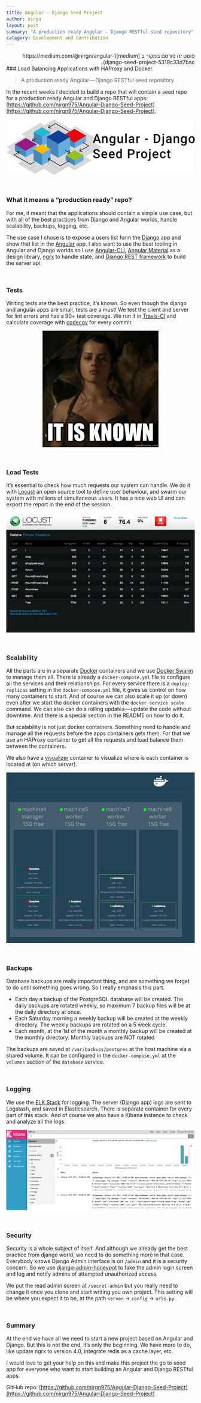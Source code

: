 ```yaml
---
title: Angular — Django Seed Project
author: nirgn
layout: post
summary: "A production ready Angular — Django RESTful seed repository"
category: Development and Contribution
---
```

<div style="direction: ltr;" markdown="1">
<div style="direction: rtl;" markdown="1">
פוסט זה פורסם במקור ב [medium](https://medium.com/@nirgn/angular-django-seed-project-5319c33d7bac).
</div>
### Load Balancing Applications with HAProxy and Docker

> A production ready Angular — Django RESTful seed repository

In the recent weeks I decided to build a repo that will contain a seed repo for a production ready Angular and Django RESTful apps: [https://github.com/nirgn975/Angular-Django-Seed-Project](https://github.com/nirgn975/Angular-Django-Seed-Project).

<!--more-->

<div style="text-align: center;">
  <img src="/images/posts/angular-django-seed-project/project-logo.png" alt="Project Logo">
</div>

&nbsp;

### What it means a “production ready” repo?

For me, it meant that the applications should contain a simple use case, but with all of the best practices from Django and Angular worlds, handle scalability, backups, logging, etc.

The use case I chose is to expose a users list form the [Django](https://www.djangoproject.com/) app and show that list in the [Angular](https://angular.io/) app. I also want to use the best tooling in Angular and Django worlds so I use [Angular-CLI](https://github.com/angular/angular-cli), [Angular Material](https://material.angular.io/) as a design library, [ngrx](https://github.com/ngrx) to handle state, and [Django REST framework](http://www.django-rest-framework.org/) to build the server api.

&nbsp;

### Tests

Writing tests are the best practice, it’s known. So even though the django and angular apps are small, tests are a must! We test the client and server for lint errors and has a 90+ test coverage. We run it in [Travis-CI](https://travis-ci.org/) and calculate coverage with [codecov](https://codecov.io) for every commit.

<div style="text-align: center;">
  <img src="/images/posts/angular-django-seed-project/tests-are-best-practice-its-known.jpeg" alt="Tests are best practice, it’s known.">
</div>

&nbsp;

### Load Tests

It’s essential to check how much requests our system can handle. We do it with [Locust](http://locust.io/) an open source tool to define user behaviour, and swarm our system with millions of simultaneous users. It has a nice web UI and can export the report in the end of the session.

<div style="text-align: center;">
  <img src="/images/posts/angular-django-seed-project/locust-web-ui.png" alt="Locust Web UI">
</div>

&nbsp;

### Scalability

All the parts are in a separate [Docker](https://www.docker.com/) containers and we use [Docker Swarm](https://docs.docker.com/engine/swarm/) to manage them all. There is already a `docker-compose.yml` file to configure all the services and their relationships. For every service there is a `deploy: replicas` setting in the `docker-compose.yml` file, it gives us control on how many containers to start. And of course we can also scale it up (or down) even after we start the docker containers with the `docker service scale` command. We can also can do a rolling updates — update the code without downtime. And there is a special section in the README on how to do it.

But scalability is not just docker containers. Something need to handle and manage all the requests before the apps containers gets them. For that we use an HAProxy container to get all the requests and load balance them between the containers.

We also have a [visualizer](https://github.com/dockersamples/docker-swarm-visualizer) container to visualize where is each container is located at (on which server).

<div style="text-align: center;">
  <img src="/images/posts/angular-django-seed-project/docker-swarm-visualizer.png" alt="Docker Swarm Visualizer">
</div>

&nbsp;

### Backups

Database backups are really important thing, and are something we forget to do until something goes wrong. So I really emphasis this part.

* Each day a backup of the PostgreSQL database will be created. The daily backups are rotated weekly, so maximum 7 backup files will be at the daily directory at once.
* Each Saturday morning a weekly backup will be created at the weekly directory. The weekly backups are rotated on a 5 week cycle.
* Each month, at the 1st of the month a monthly backup will be created at the monthly directory. Monthly backups are NOT rotated

The backups are saved at `/var/backups/postgres` at the host machine via a shared volume. It can be configured in the `docker-compose.yml` at the `volumes` section of the `database` service.

&nbsp;

### Logging

We use the [ELK Stack](https://www.elastic.co/products) for logging. The server (Django app) logs are sent to Logstash, and saved in Elasticsearch. There is separate container for every part of this stack. And of course we also have a Kibana instance to check and analyze all the logs.

<div style="text-align: center;">
  <img src="/images/posts/angular-django-seed-project/kibana-ui.png" alt="Kibana UI">
</div>

&nbsp;

### Security

Security is a whole subject of itself. And although we already get the best practice from django world, we need to do something more in that case. Everybody knows Django Admin interface is on `/admin` and it is a security concern. So we use [django-admin-honeypot](https://github.com/dmpayton/django-admin-honeypot) to fake the admin login screen and log and notify admins of attempted unauthorized access.

We put the read admin screen at `/secret-admin` but you really need to change it once you clone and start writing you own project. This setting will be where you expect it to be, at the path `server` -> `config` -> `urls.py`.

&nbsp;

### Summary

At the end we have all we need to start a new project based on Angular and Django. But this is not the end, it’s only the beginning. We have more to do, like update ngrx to version 4.0, integrate redis as a cache layer, etc.

I would love to get your help on this and make this project the go to seed app for everyone who want to start building an Angular and Django RESTful apps.

GitHub repo: [https://github.com/nirgn975/Angular-Django-Seed-Project](https://github.com/nirgn975/Angular-Django-Seed-Project)
</div>
